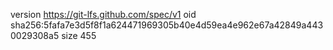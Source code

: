 version https://git-lfs.github.com/spec/v1
oid sha256:5fafa7e3d5f8f1a624471969305b40e4d59ea4e962e67a42849a4430029308a5
size 455
